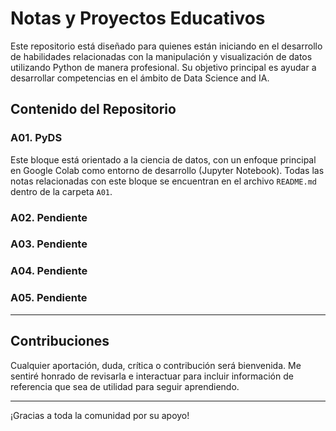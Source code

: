 # Notas y Proyectos Educativos

Este repositorio está diseñado para quienes están iniciando en el desarrollo de habilidades relacionadas con la manipulación y visualización de datos utilizando Python de manera profesional. Su objetivo principal es ayudar a desarrollar competencias en el ámbito de Data Science and IA.

## Contenido del Repositorio

### A01. PyDS
Este bloque está orientado a la ciencia de datos, con un enfoque principal en Google Colab como entorno de desarrollo (Jupyter Notebook). Todas las notas relacionadas con este bloque se encuentran en el archivo `README.md` dentro de la carpeta `A01`.

### A02. Pendiente

### A03. Pendiente

### A04. Pendiente

### A05. Pendiente

---

## Contribuciones

Cualquier aportación, duda, crítica o contribución será bienvenida. Me sentiré honrado de revisarla e interactuar para incluir información de referencia que sea de utilidad para seguir aprendiendo.

---

¡Gracias a toda la comunidad por su apoyo!
